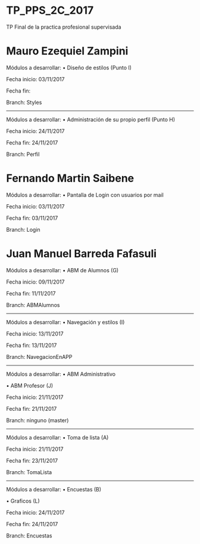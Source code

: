 # TP_PPS_2C_2017
TP Final de la practica profesional supervisada

# Mauro Ezequiel Zampini
Módulos a desarrollar:
• Diseño de estilos (Punto I)

Fecha inicio: 03/11/2017

Fecha fin:

Branch: Styles

-------------------

Módulos a desarrollar:
• Administración de su propio perfil (Punto H)

Fecha inicio: 24/11/2017

Fecha fin: 24/11/2017

Branch: Perfil


# Fernando Martin Saibene
Módulos a desarrollar:
• Pantalla de Login con usuarios por mail

Fecha inicio: 03/11/2017

Fecha fin: 03/11/2017

Branch: Login

# Juan Manuel Barreda Fafasuli
Módulos a desarrollar: • ABM de Alumnos (G)

Fecha inicio: 09/11/2017

Fecha fin: 11/11/2017

Branch: ABMAlumnos

-------------------

Módulos a desarrollar: • Navegación y estilos (I)

Fecha inicio: 13/11/2017

Fecha fin: 13/11/2017

Branch: NavegacionEnAPP

-------------------

Módulos a desarrollar: • ABM Administrativo 

• ABM Profesor (J)

Fecha inicio: 21/11/2017

Fecha fin: 21/11/2017

Branch: ninguno (master)

-------------------

Módulos a desarrollar: • Toma de lista (A)

Fecha inicio: 21/11/2017

Fecha fin: 23/11/2017

Branch: TomaLista

-------------------

Módulos a desarrollar: • Encuestas (B)

 • Graficos (L)

Fecha inicio: 24/11/2017

Fecha fin: 24/11/2017

Branch: Encuestas
